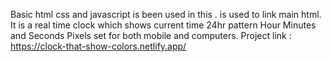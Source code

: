 Basic html css and javascript is been used in this .
<a></a> is used to link main html.
It is a real time clock which shows current time 24hr pattern 
Hour Minutes and Seconds 
Pixels set for both mobile and computers. 
Project link :  https://clock-that-show-colors.netlify.app/ 
